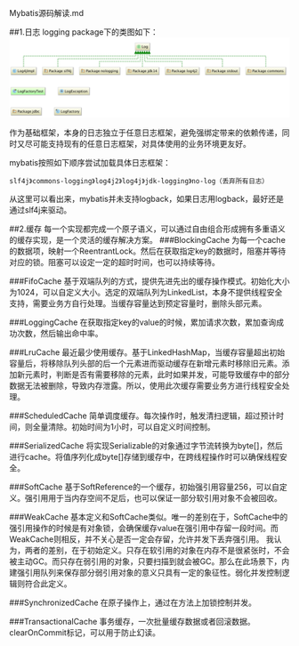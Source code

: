 Mybatis源码解读.md

##1.日志
logging package下的类图如下：
![日志类图](../static/logClassDiagram.png)

作为基础框架，本身的日志独立于任意日志框架，避免强绑定带来的依赖传递，同时又尽可能支持现有的任意日志框架，对具体使用的业务环境更友好。

mybatis按照如下顺序尝试加载具体日志框架：
    
    slf4j》commons-logging》log4j2》log4j》jdk-logging》no-log（丢弃所有日志）

从这里可以看出来，mybatis并未支持logback，如果日志用logback，最好还是通过slf4j来驱动。

##2.缓存
每一个实现都完成一个原子语义，可以通过自由组合形成拥有多重语义的缓存实现，是一个灵活的缓存解决方案。
###BlockingCache
为每一个cache的数据项，映射一个ReentrantLock。然后在获取指定key的数据时，阻塞并等待对应的锁。阻塞可以设定一定的超时时间，也可以持续等待。

###FifoCache
基于双端队列的方式，提供先进先出的缓存操作模式。初始化大小为1024，可以自定义大小。选定的双端队列为LinkedList，本身不提供线程安全支持，需要业务方自行处理。当缓存容量达到预定容量时，删除头部元素。

###LoggingCache
在获取指定key的value的时候，累加请求次数，累加查询成功次数，然后输出命中率。

###LruCache
最近最少使用缓存。基于LinkedHashMap，当缓存容量超出初始容量后，将移除队列头部的后一个元素进而驱动缓存在新增元素时移除旧元素。添加新元素时，判断是否有需要移除的元素，此时如果并发，可能导致缓存中的部分数据无法被删除，导致内存泄露。所以，使用此次缓存需要业务方进行线程安全处理。

###ScheduledCache
简单调度缓存。每次操作时，触发清扫逻辑，超过预计时间，则全量清除。初始时间为1小时，可以自定义时间控制。

###SerializedCache
将实现Serializable的对象通过字节流转换为byte[]，然后进行cache。将值序列化成byte[]存储到缓存中，在跨线程操作时可以确保线程安全。

###SoftCache
基于SoftReference的一个缓存，初始强引用容量256，可以自定义。强引用用于当内存空间不足后，也可以保证一部分软引用对象不会被回收。

###WeakCache
基本定义和SoftCache类似。唯一的差别在于，SoftCache中的强引用操作的时候是有对象锁，会确保缓存value在强引用中存留一段时间。而WeakCache则相反，并不关心是否一定会存留，允许并发下丢弃强引用。
我认为，两者的差别，在于初始定义。只存在软引用的对象在内存不是很紧张时，不会被主动GC。而只存在弱引用的对象，只要扫描到就会被GC。那么在此场景下，内建强引用队列来保存部分弱引用对象的意义只具有一定的象征性。弱化并发控制逻辑则符合此定义。

###SynchronizedCache
在原子操作上，通过在方法上加锁控制并发。

###TransactionalCache
事务缓存，一次批量缓存数据或者回滚数据。clearOnCommit标记，可以用于防止幻读。